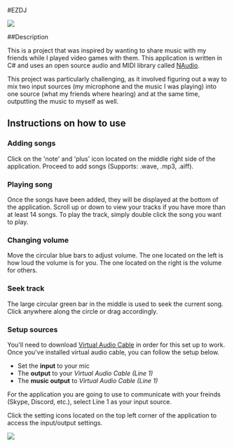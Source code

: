 #EZDJ 

![](http://i.imgur.com/iKHw90g.png)

##Description

This is a project that was inspired by wanting to share music with my friends while I played video games with them. This application is written in C# and uses an open source audio and MIDI library called [NAudio](https://naudio.codeplex.com/).

This project was particularly challenging, as it involved figuring out a way to mix two input sources (my microphone and the music I was playing) into one source (what my friends where hearing) and at the same time, outputting the music to myself as well.

## Instructions on how to use

### Adding songs
Click on the 'note' and 'plus' icon located on the middle right side of the application. Proceed to add songs (Supports: .wave, .mp3, .aiff).

### Playing song
Once the songs have been added, they will be displayed at the bottom of the application. Scroll up or down to view your tracks if you have more than at least 14 songs. To play the track, simply double click the song you want to play. 

### Changing volume
Move the circular blue bars to adjust volume. The one located on the left is how loud the volume is for you. The one located on the right is the volume for others.

### Seek track
The large circular green bar in the middle is used to seek the current song. Click anywhere along the circle or drag accordingly. 

### Setup sources
You'll need to download [Virtual Audio Cable](http://software.muzychenko.net/eng/vac.htm) in order for this set up to work. Once you've installed virtual audio cable, you can follow the setup below.

- Set the **input** to your mic
- The **output** to your _Virtual Audio Cable (Line 1)_ 
- The **music output** to _Virtual Audio Cable (Line 1)_

For the application you are going to use to communicate with your freinds (Skype, Discord, etc.), select Line 1 as your input source.

Click the setting icons located on the top left corner of the application  to access the input/output settings.

![](http://i.imgur.com/uiF1aYj.png)



